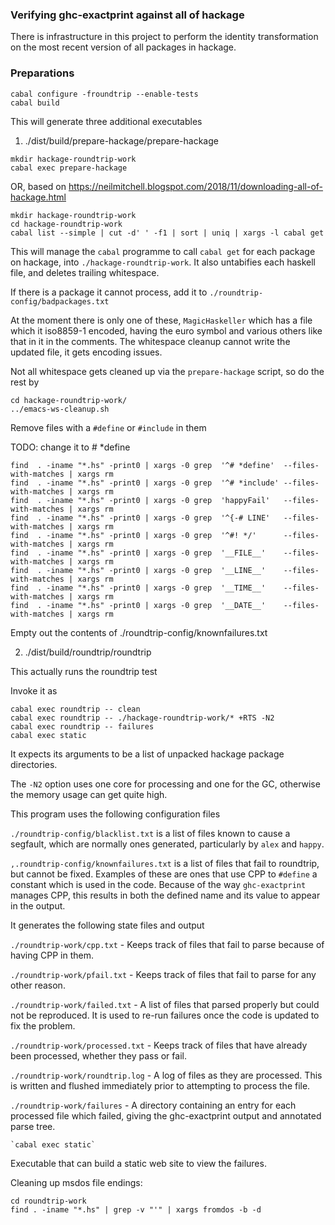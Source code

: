 ### Verifying ghc-exactprint against all of hackage

There is infrastructure in this project to perform the identity transformation
on the most recent version of all packages in hackage.

### Preparations

```
cabal configure -froundtrip --enable-tests
cabal build
```

This will generate three additional executables

1. ./dist/build/prepare-hackage/prepare-hackage

  ```
  mkdir hackage-roundtrip-work
  cabal exec prepare-hackage
  ```

  OR, based on https://neilmitchell.blogspot.com/2018/11/downloading-all-of-hackage.html

  ```
  mkdir hackage-roundtrip-work
  cd hackage-roundtrip-work
  cabal list --simple | cut -d' ' -f1 | sort | uniq | xargs -l cabal get

  ```

  This will manage the `cabal` programme to call `cabal get` for each package on
  hackage, into `./hackage-roundtrip-work`. It also untabifies each haskell file,
  and deletes trailing whitespace.

  If there is a package it cannot process, add it to
  `./roundtrip-config/badpackages.txt`

  At the moment there is only one of these, `MagicHaskeller` which has a file
  which it iso8859-1 encoded, having the euro symbol and various others like that
  in it in the comments. The whitespace cleanup cannot write the updated file, it
  gets encoding issues.

  Not all whitespace gets cleaned up via the `prepare-hackage` script,
  so do the rest by

  ```
  cd hackage-roundtrip-work/
  ../emacs-ws-cleanup.sh
  ```

Remove files with a `#define` or `#include` in them

TODO: change it to # *define

    find  . -iname "*.hs" -print0 | xargs -0 grep  '^# *define'  --files-with-matches | xargs rm
    find  . -iname "*.hs" -print0 | xargs -0 grep  '^# *include' --files-with-matches | xargs rm
    find  . -iname "*.hs" -print0 | xargs -0 grep  'happyFail'   --files-with-matches | xargs rm
    find  . -iname "*.hs" -print0 | xargs -0 grep  '^{-# LINE'   --files-with-matches | xargs rm
    find  . -iname "*.hs" -print0 | xargs -0 grep  '^#! */'      --files-with-matches | xargs rm
    find  . -iname "*.hs" -print0 | xargs -0 grep  '__FILE__'    --files-with-matches | xargs rm
    find  . -iname "*.hs" -print0 | xargs -0 grep  '__LINE__'    --files-with-matches | xargs rm
    find  . -iname "*.hs" -print0 | xargs -0 grep  '__TIME__'    --files-with-matches | xargs rm
    find  . -iname "*.hs" -print0 | xargs -0 grep  '__DATE__'    --files-with-matches | xargs rm


Empty out the contents of ./roundtrip-config/knownfailures.txt


2. ./dist/build/roundtrip/roundtrip

  This actually runs the roundtrip test

  Invoke it as

  ```
  cabal exec roundtrip -- clean
  cabal exec roundtrip -- ./hackage-roundtrip-work/* +RTS -N2
  cabal exec roundtrip -- failures
  cabal exec static
  ```

  It expects its arguments to be a list of unpacked hackage package directories.

  The `-N2` option uses one core for processing and one for the GC, otherwise the
  memory usage can get quite high.

  This program uses the following configuration files

  `./roundtrip-config/blacklist.txt` is a list of files known to cause a segfault,
  which are normally ones generated, particularly by `alex` and `happy`.

  `,.roundtrip-config/knownfailures.txt` is a list of files that fail
  to roundtrip, but cannot be fixed. Examples of these are ones that
  use CPP to `#define` a constant which is used in the code. Because
  of the way `ghc-exactprint` manages CPP, this results in both the
  defined name and its value to appear in the output.

  It generates the following state files and output

  `./roundtrip-work/cpp.txt` - Keeps track of files that fail to parse
  because of having CPP in them.

  `./roundtrip-work/pfail.txt` - Keeps track of files that fail to
  parse for any other reason.

  `./roundtrip-work/failed.txt` - A list of files that parsed properly
  but could not be reproduced. It is used to re-run failures once the
  code is updated to fix the problem.

  `./roundtrip-work/processed.txt` - Keeps track of files that have
  already been processed, whether they pass or fail.

  `./roundtrip-work/roundtrip.log` - A log of files as they are
  processed. This is written and flushed immediately prior to
  attempting to process the file.

  `./roundtrip-work/failures` - A directory containing an entry for
  each processed file which failed, giving the ghc-exactprint output
  and annotated parse tree.

    `cabal exec static`

  Executable that can build a static web site to view the failures.

Cleaning up msdos file endings:

    cd roundtrip-work
    find . -iname "*.hs" | grep -v "'" | xargs fromdos -b -d
